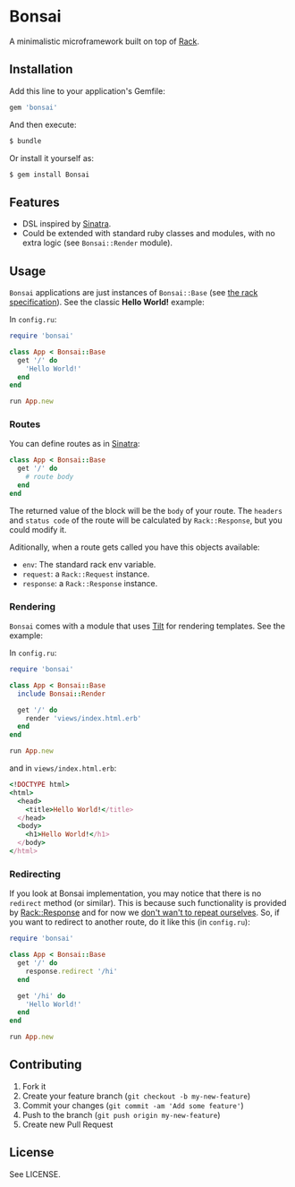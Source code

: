 # Bonsai

A minimalistic microframework built on top of [Rack](http://rack.github.io/).

## Installation

Add this line to your application's Gemfile:

```ruby
gem 'bonsai'
```

And then execute:

```bash
$ bundle
```

Or install it yourself as:

```bash
$ gem install Bonsai
```

## Features

* DSL inspired by [Sinatra](http://www.sinatrarb.com/).
* Could be extended with standard ruby classes and modules, with no extra logic
(see `Bonsai::Render` module).

## Usage

`Bonsai` applications are just instances of `Bonsai::Base` (see
[the rack specification](http://rack.rubyforge.org/doc/SPEC.html)). See the
classic **Hello World!** example:

In `config.ru`:

```ruby
require 'bonsai'

class App < Bonsai::Base
  get '/' do
    'Hello World!'
  end
end

run App.new
```

### Routes

You can define routes as in [Sinatra](http://www.sinatrarb.com/):

```ruby
class App < Bonsai::Base
  get '/' do
    # route body
  end
end
```

The returned value of the block will be the `body` of your route. The `headers`
and `status code` of the route will be calculated by `Rack::Response`, but you
could modify it.

Aditionally, when a route gets called you have this objects available:

* `env`: The standard rack env variable.
* `request`: a `Rack::Request` instance.
* `response`: a `Rack::Response` instance.

### Rendering

`Bonsai` comes with a module that uses [Tilt](https://github.com/rtomayko/tilt)
for rendering templates. See the example:

In `config.ru`:

```ruby
require 'bonsai'

class App < Bonsai::Base
  include Bonsai::Render

  get '/' do
    render 'views/index.html.erb'
  end
end

run App.new
```

and in `views/index.html.erb`:

```ruby
<!DOCTYPE html>
<html>
  <head>
    <title>Hello World!</title>
  </head>
  <body>
    <h1>Hello World!</h1>
  </body>
</html>
```

### Redirecting

If you look at Bonsai implementation, you may notice that there is no
`redirect` method (or similar). This is because such functionality is provided
by [Rack::Response](https://github.com/rack/rack/blob/master/lib/rack/response.rb)
and for now we [don't wan't to repeat ourselves](http://en.wikipedia.org/wiki/Don't_repeat_yourself).
So, if you want to redirect to another route, do it like this (in `config.ru`):

```ruby
require 'bonsai'

class App < Bonsai::Base
  get '/' do
    response.redirect '/hi'
  end

  get '/hi' do
    'Hello World!'
  end
end

run App.new
```

## Contributing

1. Fork it
2. Create your feature branch (`git checkout -b my-new-feature`)
3. Commit your changes (`git commit -am 'Add some feature'`)
4. Push to the branch (`git push origin my-new-feature`)
5. Create new Pull Request

## License

See LICENSE.